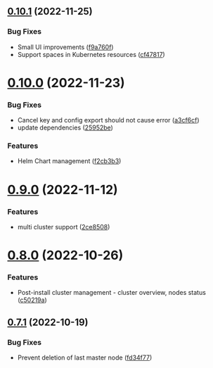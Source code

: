 ## [0.10.1](https://github.com/dsieradzki/k4prox/compare/v0.10.0...v0.10.1) (2022-11-25)


### Bug Fixes

* Small UI improvements ([f9a760f](https://github.com/dsieradzki/k4prox/commit/f9a760f28ee0f39d5ad9db0e82a4735bbe6a954c))
* Support spaces in Kubernetes resources ([cf47817](https://github.com/dsieradzki/k4prox/commit/cf4781722f170c3fcacebca6a4db816dd9e0a637))



# [0.10.0](https://github.com/dsieradzki/k4prox/compare/v0.9.0...v0.10.0) (2022-11-23)


### Bug Fixes

* Cancel key and config export should not cause error ([a3cf6cf](https://github.com/dsieradzki/k4prox/commit/a3cf6cfc3f4a94a202c5ce49224aadc42211efb5))
* update dependencies ([25952be](https://github.com/dsieradzki/k4prox/commit/25952beacc7851e5c5be001c4dbf22874a0d59b3))


### Features

* Helm Chart management ([f2cb3b3](https://github.com/dsieradzki/k4prox/commit/f2cb3b32c744913a9846280a872b1dc9478fe8cf))



# [0.9.0](https://github.com/dsieradzki/k4prox/compare/v0.8.0...v0.9.0) (2022-11-12)


### Features

* multi cluster support ([2ce8508](https://github.com/dsieradzki/k4prox/commit/2ce8508e5551ecf523ca3a815713371f468ddb23))



# [0.8.0](https://github.com/dsieradzki/k4prox/compare/v0.7.1...v0.8.0) (2022-10-26)


### Features

* Post-install cluster management - cluster overview, nodes status ([c50219a](https://github.com/dsieradzki/k4prox/commit/c50219acced29aa920952c797ac69c56e4a042a1))



## [0.7.1](https://github.com/dsieradzki/k4prox/compare/v0.7.0...v0.7.1) (2022-10-19)


### Bug Fixes

* Prevent deletion of last master node ([fd34f77](https://github.com/dsieradzki/k4prox/commit/fd34f777ce021cb4e8b9eecd74338f46b7600325))



